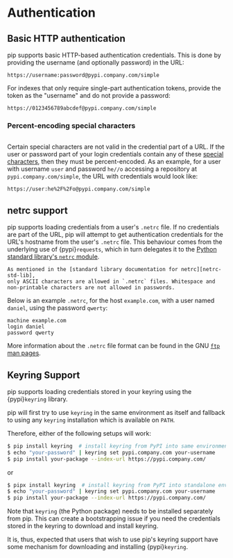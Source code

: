 # Authentication

## Basic HTTP authentication

pip supports basic HTTP-based authentication credentials. This is done by
providing the username (and optionally password) in the URL:

```
https://username:password@pypi.company.com/simple
```

For indexes that only require single-part authentication tokens, provide the
token as the "username" and do not provide a password:

```
https://0123456789abcdef@pypi.company.com/simple
```

### Percent-encoding special characters

```{versionadded} 10.0
```

Certain special characters are not valid in the credential part of a URL.
If the user or password part of your login credentials contain any of these
[special characters][reserved-chars], then they must be percent-encoded. As an
example, for a user with username `user` and password `he//o` accessing a
repository at `pypi.company.com/simple`, the URL with credentials would look
like:

```
https://user:he%2F%2Fo@pypi.company.com/simple
```

[reserved-chars]: https://en.wikipedia.org/wiki/Percent-encoding#Percent-encoding_reserved_characters

## netrc support

pip supports loading credentials from a user's `.netrc` file. If no credentials
are part of the URL, pip will attempt to get authentication credentials for the
URL's hostname from the user's `.netrc` file. This behaviour comes from the
underlying use of {pypi}`requests`, which in turn delegates it to the
[Python standard library's `netrc` module][netrc-std-lib].

```{note}
As mentioned in the [standard library documentation for netrc][netrc-std-lib],
only ASCII characters are allowed in `.netrc` files. Whitespace and
non-printable characters are not allowed in passwords.
```

Below is an example `.netrc`, for the host `example.com`, with a user named
`daniel`, using the password `qwerty`:

```
machine example.com
login daniel
password qwerty
```

More information about the `.netrc` file format can be found in the GNU [`ftp`
man pages][netrc-docs].

[netrc-docs]: https://www.gnu.org/software/inetutils/manual/html_node/The-_002enetrc-file.html
[netrc-std-lib]: https://docs.python.org/3/library/netrc.html

## Keyring Support

pip supports loading credentials stored in your keyring using the
{pypi}`keyring` library.

pip will first try to use `keyring` in the same environment as itself and
fallback to using any `keyring` installation which is available on `PATH`.

Therefore, either of the following setups will work:

```bash
$ pip install keyring  # install keyring from PyPI into same environment as pip
$ echo "your-password" | keyring set pypi.company.com your-username
$ pip install your-package --index-url https://pypi.company.com/
```

or

```bash
$ pipx install keyring  # install keyring from PyPI into standalone environment
$ echo "your-password" | keyring set pypi.company.com your-username
$ pip install your-package --index-url https://pypi.company.com/
```

Note that `keyring` (the Python package) needs to be installed separately from
pip. This can create a bootstrapping issue if you need the credentials stored in
the keyring to download and install keyring.

It is, thus, expected that users that wish to use pip's keyring support have
some mechanism for downloading and installing {pypi}`keyring`.
